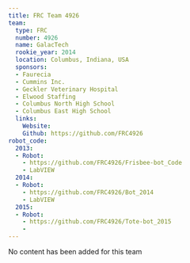 ```yaml
---
title: FRC Team 4926
team:
  type: FRC
  number: 4926
  name: GalacTech
  rookie_year: 2014
  location: Columbus, Indiana, USA
  sponsors:
  - Faurecia
  - Cummins Inc.
  - Geckler Veterinary Hospital
  - Elwood Staffing
  - Columbus North High School
  - Columbus East High School
  links:
    Website: 
    Github: https://github.com/FRC4926
robot_code:
  2013:
  - Robot:
    - https://github.com/FRC4926/Frisbee-bot_Code
    - LabVIEW
  2014:
  - Robot:
    - https://github.com/FRC4926/Bot_2014
    - LabVIEW
  2015:
  - Robot:
    - https://github.com/FRC4926/Tote-bot_2015
    -
---
```


No content has been added for this team